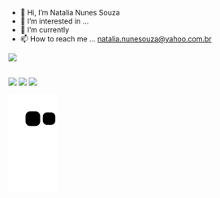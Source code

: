 - 👋 Hi, I’m Natalia Nunes Souza
- 👀 I’m interested in ... 
- 🌱 I’m currently 
- 📫 How to reach me ... natalia.nunesouza@yahoo.com.br

<div align="left">
  <a href="https://github.com/natalianunesouza">
  <img height="180em" src="https://github-readme-stats.vercel.app/api?username=natalianunesouza&show_icons=true&theme=algolia&include_all_commits=true&count_private=true"/>
</div>
  
  
    
##
    

  <a href="https://www.instagram.com/natinunes13" target="_blank"><img src="https://img.shields.io/badge/-Instagram-%23E4405F?style=for-the-badge&logo=instagram&logoColor=white" target="_blank"></a>
  <a href = "mailto:natalia.nunesouza@yahoo.com.br"><img src="https://img.shields.io/badge/-Gmail-%23333?style=for-the-badge&logo=gmail&logoColor=white" target="_blank"></a>
  <a href="https://www.linkedin.com/in/natalianunesouza/" target="_blank"><img src="https://img.shields.io/badge/-LinkedIn-%230077B5?style=for-the-badge&logo=linkedin&logoColor=white" target="_blank"></a> 
 
  ![Snake animation](https://github.com/rafaballerini/rafaballerini/blob/output/github-contribution-grid-snake.svg)
 
</div>
